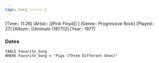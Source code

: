 ```yaml
---
tags: Song ⭐⭐⭐⭐⭐ 💛
---
```

[Time:: 11:26]
[Artist:: [[Pink Floyd]] ]
[Genre:: Progressive Rock]
[Played:: 27]
[Album:: [[Animals (1977)]]]
[Year:: 1977]
### Dates
````dataview
TABLE Favorite_Song
WHERE Favorite_Song = "Pigs (Three Different Ones)"
````